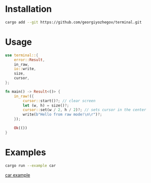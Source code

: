 # Installation
```bash
cargo add --git https://github.com/georgiyozhegov/terminal.git
```

# Usage
```rust
use terminal::{
    error::Result,
    in_raw,
    io::write,
    size,
    cursor,
};

fn main() -> Result<()> {
    in_raw!({
        cursor::start()?; // clear screen
        let (w, h) = size()?;
        cursor::set(w / 2, h / 2)?; // sets cursor in the center
        write(b"Hello from raw mode!\n\r")?;
    });

    Ok(())
}
```

# Examples
```bash
cargo run --example car
```
[car example](https://github.com/georgiyozhegov/terminal/assets/159022025/193a4599-0736-4f5e-9373-a441cfd25b56)

